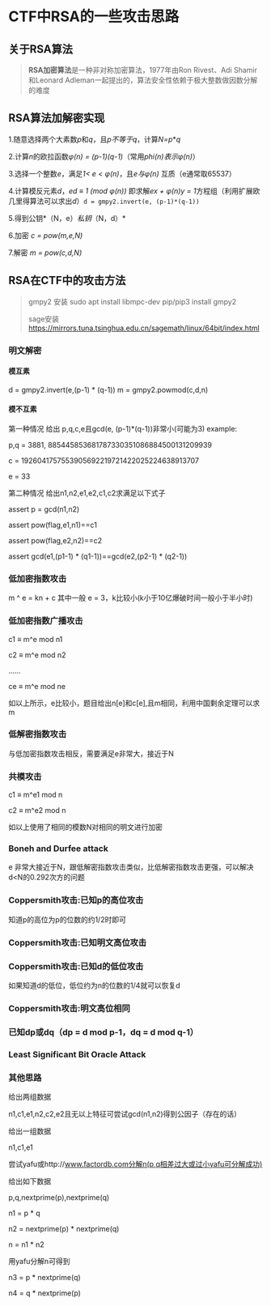 # CTF中RSA的一些攻击思路

## 关于RSA算法

> **RSA加密算法**是一种非对称加密算法，1977年由Ron Rivest、Adi Shamir和Leonard Adleman一起提出的，算法安全性依赖于极大整数做因数分解的难度

## RSA算法加解密实现

1.随意选择两个大素数*p*和*q*，且*p不等于q*，计算*N=p***q*

2.计算*n*的欧拉函数*φ(n) = (p-1)(q-1)*（常用*phi(n)*表示*φ(n)*）

3.选择一个整数*e*，满足*1< e < φ(n)*，且*e与φ(n)* 互质（e通常取65537）

4.计算模反元素*d*，*ed ≡ 1 (mod φ(n))* 即求解*ex + φ(n)y = 1*方程组（利用扩展欧几里得算法可以求出*d*）```d = gmpy2.invert(e, (p-1)*(q-1))```

5.得到公钥*（N，e）*私钥*（N，d）*

6.加密 *c = pow(m,e,N)*

7.解密 *m = pow(c,d,N)*

## RSA在CTF中的攻击方法

>gmpy2 安装
>sudo apt install libmpc-dev
>pip/pip3 install gmpy2
>
>sage安装
>https://mirrors.tuna.tsinghua.edu.cn/sagemath/linux/64bit/index.html

### 明文解密

#### **模互素**

d = gmpy2.invert(e,(p-1) * (q-1))
m = gmpy2.powmod(c,d,n)

#### **模不互素**

第一种情况
给出 p,q,c,e且gcd(e, (p-1)*(q-1))非常小(可能为3)
example:

p,q = 3881, 885445853681787330351086884500131209939

c = 1926041757553905692219721422025224638913707

e = 33

第二种情况
给出n1,n2,e1,e2,c1,c2求满足以下式子

assert p = gcd(n1,n2)

assert pow(flag,e1,n1)==c1

assert pow(flag,e2,n2)==c2

assert gcd(e1,(p1-1) * (q1-1))==gcd(e2,(p2-1) * (q2-1))



### 低加密指数攻击

m ^ e = kn + c 其中一般 e = 3，k比较小(k小于10亿爆破时间一般小于半小时)

### 低加密指数广播攻击

c1 ≡ m^e mod n1

c2 ≡ m^e mod n2

……

ce ≡ m^e mod ne

如以上所示，e比较小，题目给出n[e]和c[e],且m相同，利用中国剩余定理可以求m

### 低解密指数攻击

与低加密指数攻击相反，需要满足e非常大，接近于N

### 共模攻击

c1 ≡ m^e1 mod n

c2 ≡ m^e2 mod n

如以上使用了相同的模数N对相同的明文进行加密

### Boneh and Durfee attack

e 非常大接近于N，跟低解密指数攻击类似，比低解密指数攻击更强，可以解决d<N的0.292次方的问题

### Coppersmith攻击:已知p的高位攻击

知道p的高位为p的位数的约1/2时即可

### Coppersmith攻击:已知明文高位攻击

### Coppersmith攻击:已知d的低位攻击

如果知道d的低位，低位约为n的位数的1/4就可以恢复d

### Coppersmith攻击:明文高位相同

### 已知dp或dq（dp = d mod p-1，dq = d mod q-1）

### Least Significant Bit Oracle Attack

### 其他思路

给出两组数据

n1,c1,e1,n2,c2,e2且无以上特征可尝试gcd(n1,n2)得到公因子（存在的话）

给出一组数据

n1,c1,e1

尝试yafu或http://www.factordb.com分解n(p,q相差过大或过小yafu可分解成功)

给出如下数据

p,q,nextprime(p),nextprime(q)

n1 = p * q

n2 = nextprime(p) * nextprime(q)

n = n1 * n2

用yafu分解n可得到

n3 = p * nextprime(q)

n4 = q * nextprime(p)